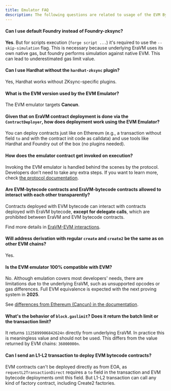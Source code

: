 ```yaml
---
title: Emulator FAQ
description: The following questions are related to usage of the EVM Bytecode Emulator.
---
```


#### Can I use default Foundry instead of Foundry-zksync?
**Yes**. But for scripts execution (`forge script ...`) it's required to use the `--skip-simulation` flag.
This is necessary
because underlying EraVM uses its own native gas, but foundry performs simulation against native EVM. This can lead to
underestimated gas limit value.

#### Can I use Hardhat without the `hardhat-zksync` plugin?
Yes, Hardhat works without ZKsync-specific plugins.

#### What is the EVM version used by the EVM Emulator?
The EVM emulator targets **Cancun**.

#### Given that on EraVM contract deployment is done via the `ContractDeployer`, how does deployment work using the EVM Emulator?
You can deploy contracts just like on Ethereum (e.g., a transaction without field `to` and with the contract init code
as calldata) and use tools like Hardhat and Foundry out of the box (no plugins needed).

#### How does the emulator contract get invoked on execution?
Invoking the EVM emulator is handled behind the scenes by the protocol. Developers don’t need to take any extra steps.
If you want to learn more, check [the protocol documentation](../../../zksync-protocol/evm-emulator/overview).

#### Are EVM-bytecode contracts and EraVM-bytecode contracts allowed to interact with each other transparently?
Contracts deployed with EVM bytecode can interact with contracts deployed with EraVM bytecode, **except for delegate calls**,
which are prohibited between EraVM and EVM bytecode contracts.

Find more details in [EraVM-EVM interactions](../../../zksync-protocol/evm-emulator/era-evm-interactions.md).

#### Will address derivation with regular `create` and `create2` be the same as on other EVM chains?
Yes.

#### Is the EVM emulator 100% compatible with EVM?
No. Although emulation covers most developers' needs, there are limitations due to the underlying EraVM, such as unsupported opcodes or gas differences.
Full EVM equivalence is expected with the next proving system in **2025**.

See [differences from Ethereum (Cancun) in the documentation](../../../zksync-protocol/evm-emulator/evm-differences).

#### What's the behavior of `block.gaslimit`? Does it return the batch limit or the transaction limit?
It returns `1125899906842624n` directly from underlying EraVM. In practice this is meaningless value and should not be used.
This differs from the value returned by EVM chains: `36000000n`.

#### Can I send an L1-L2 transaction to deploy EVM bytecode contracts?
EVM contracts can't be deployed directly as from EOA, as `requestL2TransactionDirect` requires a `to` field in the transaction and
EVM bytecode deployments omit this field. But L1-L2 transaction can call any kind of factory contract, including Create2 factories.
